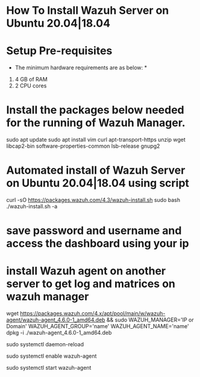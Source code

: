 # How To Install Wazuh Server on Ubuntu 20.04|18.04
# Setup Pre-requisites
* The minimum hardware requirements are as below: *
1. 4 GB of RAM
2. 2 CPU cores

# Install the packages below needed for the running of Wazuh Manager.

 sudo apt update
 sudo apt install vim curl apt-transport-https unzip wget libcap2-bin software-properties-common lsb-release gnupg2

# Automated install of Wazuh Server on Ubuntu 20.04|18.04 using script

 curl -sO https://packages.wazuh.com/4.3/wazuh-install.sh
 sudo bash ./wazuh-install.sh -a

# save password and username and access the dashboard using your ip

# install Wazuh agent on another server to get log and matrices on wazuh manager

 wget https://packages.wazuh.com/4.x/apt/pool/main/w/wazuh-agent/wazuh-agent_4.6.0-1_amd64.deb && sudo WAZUH_MANAGER='IP or Domain' WAZUH_AGENT_GROUP='name' WAZUH_AGENT_NAME='name' dpkg -i ./wazuh-agent_4.6.0-1_amd64.deb

sudo systemctl daemon-reload

sudo systemctl enable wazuh-agent

sudo systemctl start wazuh-agent




